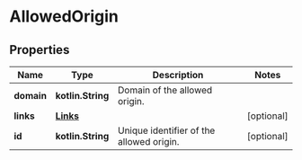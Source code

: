 
# AllowedOrigin

## Properties
Name | Type | Description | Notes
------------ | ------------- | ------------- | -------------
**domain** | **kotlin.String** | Domain of the allowed origin. | 
**links** | [**Links**](Links.md) |  |  [optional]
**id** | **kotlin.String** | Unique identifier of the allowed origin. |  [optional]




